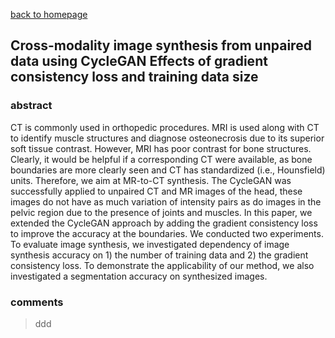 
[back to homepage](https://viridyu.github.io/)

## Cross-modality image synthesis from unpaired data using CycleGAN Effects of gradient consistency loss and training data size

### abstract

CT is commonly used in orthopedic procedures. MRI is used along with CT to identify muscle structures and diagnose osteonecrosis due to its superior soft tissue contrast. However, MRI has poor contrast for bone structures. Clearly, it would be helpful if a corresponding CT were available, as bone boundaries are more clearly seen and CT has standardized (i.e., Hounsfield) units. Therefore, we aim at MR-to-CT synthesis. The CycleGAN was successfully applied to unpaired CT and MR images of the head, these images do not have as much variation of intensity pairs as do images in the pelvic region due to the presence of joints and muscles. In this paper, we extended the CycleGAN approach by adding the gradient consistency loss to improve the accuracy at the boundaries. We conducted two experiments. To evaluate image synthesis, we investigated dependency of image synthesis accuracy on 1) the number of training data and 2) the gradient consistency loss. To demonstrate the applicability of our method, we also investigated a segmentation accuracy on synthesized images.

### comments
> ddd
